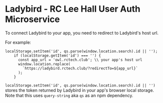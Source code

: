 # Ladybird - RC Lee Hall User Auth Microservice

To connect Ladybird to your app, you need to redirect to Ladybird's host url.

For example:

```
localStorage.setItem('id', qs.parse(window.location.search).id || '');
    if (localStorage.getItem('id') === '') {
      const app_url = 'owl.rctech.club'; \\ your app's host url
      window.location.replace(
        `https://ladybird.rctech.club/?redirectTo=${app_url}`
      );
    }
```

`localStorage.setItem('id', qs.parse(window.location.search).id || '')` stores the token returned by Ladybird in your app's browser local storage. Note that this uses `query-string` aka `qs` as an npm dependency.
